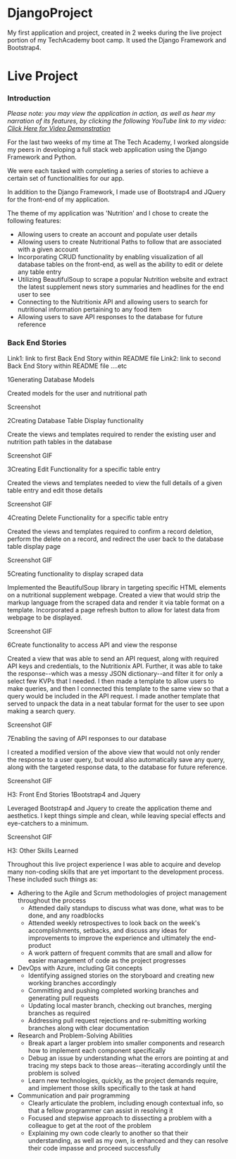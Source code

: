 # DjangoProject
My first application and project, created in 2 weeks during the live project portion of my TechAcademy boot camp. It used the Django Framework and Bootstrap4.
# Live Project
### Introduction

*Please note: you may view the application in action, as well as hear my narration of its features, by clicking the following YouTube link to my video:
[Click Here for Video Demonstration](https://www.youtube.com/watch?v=yhTrgGjiwh0)*


For the last two weeks of my time at The Tech Academy, I worked alongside my peers in developing a full stack web application using the Django Framework and Python. 

We were each tasked with completing a series of stories to achieve a certain set of functionalities for our app. 

In addition to the Django Framework, I made use of Bootstrap4 and JQuery for the front-end of my application. 

The theme of my application was 'Nutrition' and I chose to create the following features:

- Allowing users to create an account and populate user details
- Allowing users to create Nutritional Paths to follow that are associated with a given account
- Incorporating CRUD functionality by enabling visualization of all database tables on the front-end, as well as the ability to edit or delete any table entry
- Utilizing BeautifulSoup to scrape a popular Nutrition website and extract the latest supplement news story summaries and headlines for the end user to see
- Connecting to the Nutritionix API and allowing users to search for nutritional information pertaining to any food item
- Allowing users to save API responses to the database for future reference

### Back End Stories
Link1: link to first Back End Story within README file 
Link2: link to second Back End Story within README file
.…etc

1Generating Database Models 

Created models for the user and nutritional path

Screenshot

2Creating Database Table Display functionality

Create the views and templates required to render the existing user and nutrition path tables in the database

Screenshot
GIF

3Creating Edit Functionality for a specific table entry

Created the  views and templates needed to view the full details of a given table entry and edit those details 
 
Screenshot
GIF

4Creating Delete Functionality for a specific table entry

Created the views and templates required to confirm a record deletion, perform the delete on a record, and redirect the user back to the database table display page

Screenshot
GIF

5Creating functionality to display scraped data 

Implemented the BeautifulSoup library in targeting specific HTML elements on a nutritional supplement webpage. Created a view that would strip the markup language from the scraped data and render it via table format on a template. Incorporated a page refresh button to allow for latest data from webpage to be displayed.

Screenshot
GIF

6Create functionality to access API and view the response 

Created a view that was able to send an API request, along with required API keys and credentials, to the Nutritionix API. 
Further, it was able to take the response--which was a messy JSON dictionary--and filter it for only a select few KVPs that I needed. I then made a template to allow users to make queries, and then I connected this template to the same view so that a query would be included in the API request. 
I made another template that served to unpack the data in a neat tabular format for the user to see upon making a search query. 

Screenshot
GIF

7Enabling the saving of API responses to our database 

I created a modified version of the above view that would not only render the response to a user query, but would also automatically save any query, along with the targeted response data, to the database for future reference.

Screenshot
GIF

H3: Front End Stories
1Bootstrap4 and Jquery

Leveraged Bootstrap4 and Jquery to create the application theme and aesthetics. I kept things simple and clean, while leaving special effects and eye-catchers to a minimum. 

Screenshot
GIF

H3: Other Skills Learned

Throughout this live project experience I was able to acquire and develop many non-coding skills that are yet important to the 
development process. These included such things as:
- Adhering to the Agile and Scrum methodologies of project management throughout the process
	- Attended daily standups to discuss what was done, what was to be done, and any roadblocks
	- Attended weekly retrospectives to look back on the week's accomplishments, setbacks, and discuss any ideas for improvements
	to improve the experience and ultimately the end-product
	- A work pattern of frequent commits that are small and allow for easier management of code as the project progresses
- DevOps with Azure, including Git concepts
	- Identifying assigned stories on the storyboard and creating new working branches accordingly
	- Committing and pushing completed working branches and generating pull requests
	- Updating local master branch, checking out branches, merging branches as required 
	- Addressing pull request rejections and re-submitting working branches along with clear documentation
- Research and Problem-Solving Abilities
	- Break apart a larger problem into smaller components and research how to implement each component specifically
	- Debug an issue by understanding what the errors are pointing at and tracing my steps back to those areas--iterating
	accordingly until the problem is solved 
	- Learn new technologies, quickly, as the project demands require, and implement those skills specifically to the task at
	hand
- Communication and pair programming
	- Clearly articulate the problem, including enough contextual info, so that a fellow programmer can assist in resolving it
	- Focused and stepwise approach to dissecting a problem with a colleague to get at the root of the problem 
	- Explaining my own code clearly to another so that their understanding, as well as my own, is enhanced and they can resolve their
	code impasse and proceed successfully
